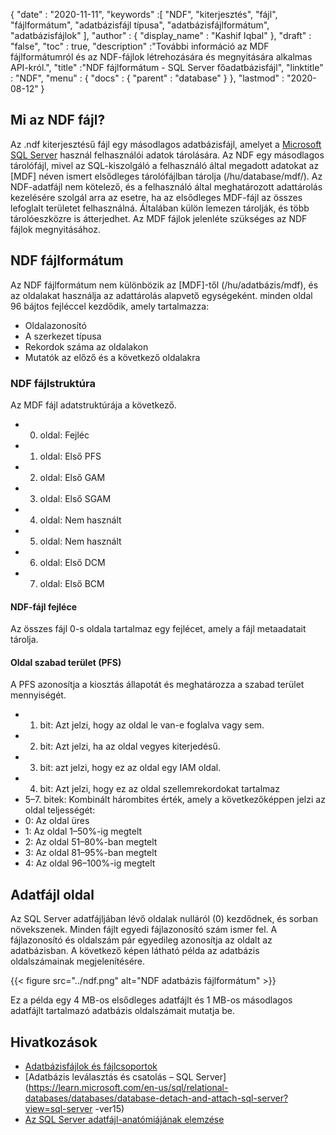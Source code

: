 {
  "date" : "2020-11-11",
  "keywords" :[ "NDF", "kiterjesztés", "fájl", "fájlformátum", "adatbázisfájl típusa", "adatbázisfájlformátum", "adatbázisfájlok" ],
  "author" : {
    "display_name" : "Kashif Iqbal"
},
  "draft" : "false",
  "toc" : true,
  "description" :"További információ az MDF fájlformátumról és az NDF-fájlok létrehozására és megnyitására alkalmas API-król.",
  "title" :"NDF fájlformátum - SQL Server főadatbázisfájl",
  "linktitle" : "NDF",
  "menu" : {
    "docs" : {
      "parent" : "database"
}
},
  "lastmod" : "2020-08-12"
}

## Mi az NDF fájl?

Az .ndf kiterjesztésű fájl egy másodlagos adatbázisfájl, amelyet a [Microsoft SQL Server](https://en.wikipedia.org/wiki/Microsoft_SQL_Server) használ felhasználói adatok tárolására. Az NDF egy másodlagos tárolófájl, mivel az SQL-kiszolgáló a felhasználó által megadott adatokat az [MDF] néven ismert elsődleges tárolófájlban tárolja (/hu/database/mdf/). Az NDF-adatfájl nem kötelező, és a felhasználó által meghatározott adattárolás kezelésére szolgál arra az esetre, ha az elsődleges MDF-fájl az összes lefoglalt területet felhasználná. Általában külön lemezen tárolják, és több tárolóeszközre is átterjedhet. Az MDF fájlok jelenléte szükséges az NDF fájlok megnyitásához.

## NDF fájlformátum

Az NDF fájlformátum nem különbözik az [MDF]-től (/hu/adatbázis/mdf), és az oldalakat használja az adattárolás alapvető egységeként. minden oldal 96 bájtos fejléccel kezdődik, amely tartalmazza:

* Oldalazonosító
* A szerkezet típusa
* Rekordok száma az oldalakon
* Mutatók az előző és a következő oldalakra

### NDF fájlstruktúra

Az MDF fájl adatstruktúrája a következő.

* 0. oldal: Fejléc
* 1. oldal: Első PFS
* 2. oldal: Első GAM
* 3. oldal: Első SGAM
* 4. oldal: Nem használt
* 5. oldal: Nem használt
* 6. oldal: Első DCM
* 7. oldal: Első BCM

#### NDF-fájl fejléce

Az összes fájl 0-s oldala tartalmaz egy fejlécet, amely a fájl metaadatait tárolja.

#### Oldal szabad terület (PFS)
A PFS azonosítja a kiosztás állapotát és meghatározza a szabad terület mennyiségét.

* 1. bit: Azt jelzi, hogy az oldal le van-e foglalva vagy sem.
* 2. bit: Azt jelzi, ha az oldal vegyes kiterjedésű.
* 3. bit: azt jelzi, hogy ez az oldal egy IAM oldal.
* 4. bit: Azt jelzi, hogy ez az oldal szellemrekordokat tartalmaz
* 5–7. bitek: Kombinált hárombites érték, amely a következőképpen jelzi az oldal teljességét:
* 0: Az oldal üres
* 1: Az oldal 1–50%-ig megtelt
* 2: Az oldal 51–80%-ban megtelt
* 3: Az oldal 81–95%-ban megtelt
* 4: Az oldal 96–100%-ig megtelt

## Adatfájl oldal

Az SQL Server adatfájljában lévő oldalak nulláról (0) kezdődnek, és sorban növekszenek. Minden fájlt egyedi fájlazonosító szám ismer fel. A fájlazonosító és oldalszám pár egyedileg azonosítja az oldalt az adatbázisban. A következő képen látható példa az adatbázis oldalszámainak megjelenítésére.

{{< figure src="../ndf.png" alt="NDF adatbázis fájlformátum" >}}

Ez a példa egy 4 MB-os elsődleges adatfájlt és 1 MB-os másodlagos adatfájlt tartalmazó adatbázis oldalszámait mutatja be.

## Hivatkozások

* [Adatbázisfájlok és fájlcsoportok](https://learn.microsoft.com/en-us/sql/relational-databases/databases/database-files-and-filegroups?redirectedfrom=MSDN&view=sql-server-ver15)
* [Adatbázis leválasztás és csatolás – SQL Server](https://learn.microsoft.com/en-us/sql/relational-databases/databases/database-detach-and-attach-sql-server?view=sql-server -ver15)
* [Az SQL Server adatfájl-anatómiájának elemzése](https://blog.pythian.com/analyzing-sql-server-data-file-anatomy/)

